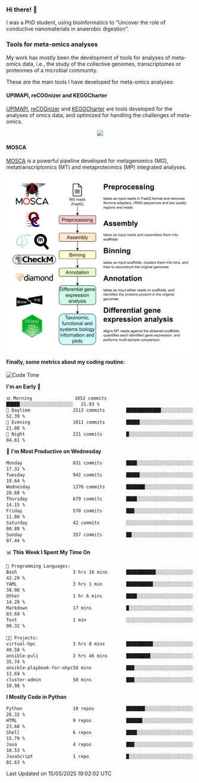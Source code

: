 ### Hi there! 👋

I was a PhD student, using bioinformatics to "Uncover the role of conductive nanomaterials in anaerobic digestion".

### Tools for meta-omics analyses

My work has mostly been the development of tools for analyses of meta-omics data, i.e., the study of the collective genomes, transcriptomes or proteomes of a microbial community.

These are the main tools I have developed for meta-omics analyses:

#### UPIMAPI, reCOGnizer and KEGGCharter

[UPIMAPI](https://github.com/iquasere/UPIMAPI), [reCOGnizer](https://github.com/iquasere/reCOGnizer) and [KEGGCharter](https://github.com/iquasere/KEGGCharter) are tools developed for the analyses of omics data, and optimized for handling the challenges of meta-omics.

<p align="center">
    <img src="assets/annotation_paper.png">
</p>

#### MOSCA

[MOSCA](https://github.com/iquasere/MOSCA) is a powerful pipeline developed for metagenomics (MG), metatranscriptomics (MT) and metaproteomics (MP) integrated analyses.

<p align="center">
    <img src="assets/mosca_workflow.png" align="center" width="700">
</p>


#### Finally, some metrics about my coding routine:

<!--START_SECTION:waka-->
![Code Time](http://img.shields.io/badge/Code%20Time-928%20hrs%2054%20mins-blue)

**I'm an Early 🐤** 

```text
🌞 Morning                1052 commits        █████░░░░░░░░░░░░░░░░░░░░   21.93 % 
🌆 Daytime                2513 commits        █████████████░░░░░░░░░░░░   52.39 % 
🌃 Evening                1011 commits        █████░░░░░░░░░░░░░░░░░░░░   21.08 % 
🌙 Night                  221 commits         █░░░░░░░░░░░░░░░░░░░░░░░░   04.61 % 
```
📅 **I'm Most Productive on Wednesday** 

```text
Monday                   831 commits         ████░░░░░░░░░░░░░░░░░░░░░   17.32 % 
Tuesday                  942 commits         █████░░░░░░░░░░░░░░░░░░░░   19.64 % 
Wednesday                1376 commits        ███████░░░░░░░░░░░░░░░░░░   28.68 % 
Thursday                 679 commits         ████░░░░░░░░░░░░░░░░░░░░░   14.15 % 
Friday                   570 commits         ███░░░░░░░░░░░░░░░░░░░░░░   11.88 % 
Saturday                 42 commits          ░░░░░░░░░░░░░░░░░░░░░░░░░   00.88 % 
Sunday                   357 commits         ██░░░░░░░░░░░░░░░░░░░░░░░   07.44 % 
```


📊 **This Week I Spent My Time On** 

```text
💬 Programming Languages: 
Bash                     3 hrs 16 mins       ███████████░░░░░░░░░░░░░░   42.29 % 
YAML                     3 hrs 1 min         ██████████░░░░░░░░░░░░░░░   38.98 % 
Other                    1 hr 6 mins         ████░░░░░░░░░░░░░░░░░░░░░   14.28 % 
Markdown                 17 mins             █░░░░░░░░░░░░░░░░░░░░░░░░   03.69 % 
Text                     1 min               ░░░░░░░░░░░░░░░░░░░░░░░░░   00.32 % 

🐱‍💻 Projects: 
virtual-hpc              3 hrs 8 mins        ██████████░░░░░░░░░░░░░░░   40.58 % 
ansible-puli             2 hrs 46 mins       █████████░░░░░░░░░░░░░░░░   35.74 % 
ansible-playbook-for-ohpc58 mins             ███░░░░░░░░░░░░░░░░░░░░░░   12.69 % 
cluster-admin            50 mins             ███░░░░░░░░░░░░░░░░░░░░░░   10.98 % 
```

**I Mostly Code in Python** 

```text
Python                   10 repos            ███████░░░░░░░░░░░░░░░░░░   26.32 % 
HTML                     9 repos             ██████░░░░░░░░░░░░░░░░░░░   23.68 % 
Shell                    6 repos             ████░░░░░░░░░░░░░░░░░░░░░   15.79 % 
Java                     4 repos             ███░░░░░░░░░░░░░░░░░░░░░░   10.53 % 
JavaScript               1 repo              █░░░░░░░░░░░░░░░░░░░░░░░░   02.63 % 
```




 Last Updated on 15/05/2025 19:02:02 UTC
<!--END_SECTION:waka-->
